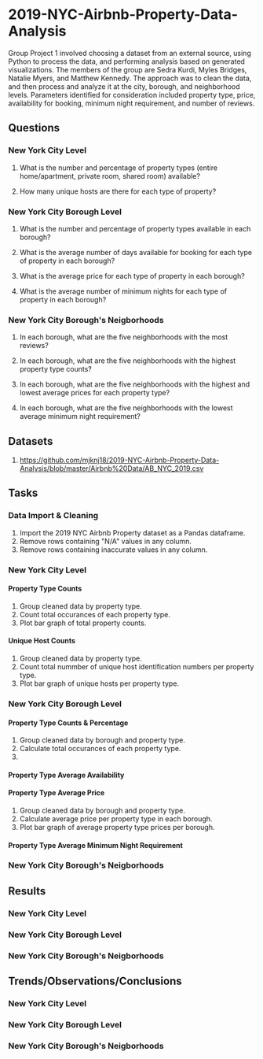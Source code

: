 # 2019-NYC-Airbnb-Property-Data-Analysis

Group Project 1 involved choosing a dataset from an external source, using Python to process the data, and performing analysis based on generated visualizations. The members of the group are Sedra Kurdi, Myles Bridges, Natalie Myers, and Matthew Kennedy. The approach was to clean the data, and then process and analyze it at the city, borough, and neighborhood levels. Parameters identified for consideration included property type, price, availability for booking, minimum night requirement, and number of reviews.





## Questions



### New York City Level



1. What is the number and percentage of property types (entire home/apartment, private room, shared room) available?

2. How many unique hosts are there for each type of property?



### New York City Borough Level



1. What is the number and percentage of property types available in each borough?

2. What is the average number of days available for booking for each type of property in each borough?

3. What is the average price for each type of property in each borough?

4. What is the average number of minimum nights for each type of property in each borough?



### New York City Borough's Neigborhoods



1. In each borough, what are the five neighborhoods with the most reviews?

2. In each borough, what are the five neighborhoods with the highest property type counts?

3. In each borough, what are the five neighborhoods with the highest and lowest average prices for each property type?

4. In each borough, what are the five neighborhoods with the lowest average minimum night requirement?



## Datasets



1. https://github.com/mjknj18/2019-NYC-Airbnb-Property-Data-Analysis/blob/master/Airbnb%20Data/AB_NYC_2019.csv



## Tasks



### Data Import & Cleaning

1. Import the 2019 NYC Airbnb Property dataset as a Pandas dataframe.
2. Remove rows containing "N/A" values in any column.
3. Remove rows containing inaccurate values in any column. 





### New York City Level

#### Property Type Counts

1. Group cleaned data by property type.
2. Count total occurances of each property type.
3. Plot bar graph of total property counts.

#### Unique Host Counts
1. Group cleaned data by property type.
2. Count total nummber of unique host identification numbers per property type.
3. Plot bar graph of unique hosts per property type.





### New York City Borough Level

#### Property Type Counts & Percentage

1. Group cleaned data by borough and property type.
2. Calculate total occurances of each property type.
3. 

#### Property Type Average Availability

#### Property Type Average Price

1. Group cleaned data by borough and property type.
2. Calculate average price per property type in each borough.
3. Plot bar graph of average property type prices per borough.

#### Property Type Average Minimum Night Requirement





### New York City Borough's Neigborhoods





## Results



### New York City Level





### New York City Borough Level





### New York City Borough's Neigborhoods





## Trends/Observations/Conclusions



### New York City Level





### New York City Borough Level





### New York City Borough's Neigborhoods

